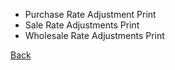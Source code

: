 * Purchase Rate Adjustment Print
* Sale Rate Adjustments Print 
* Wholesale Rate Adjustments Print


[Back](https://github.com/hmislk/hmis/wiki/Pharmacy-Adjustments)

